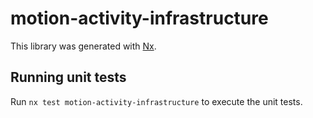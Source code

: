 # motion-activity-infrastructure

This library was generated with [Nx](https://nx.dev).

## Running unit tests

Run `nx test motion-activity-infrastructure` to execute the unit tests.
